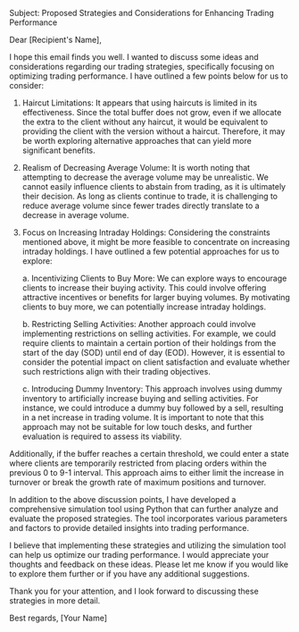 Subject: Proposed Strategies and Considerations for Enhancing Trading Performance

Dear [Recipient's Name],

I hope this email finds you well. I wanted to discuss some ideas and considerations regarding our trading strategies, specifically focusing on optimizing trading performance. I have outlined a few points below for us to consider:

1. Haircut Limitations:
   It appears that using haircuts is limited in its effectiveness. Since the total buffer does not grow, even if we allocate the extra to the client without any haircut, it would be equivalent to providing the client with the version without a haircut. Therefore, it may be worth exploring alternative approaches that can yield more significant benefits.

2. Realism of Decreasing Average Volume:
   It is worth noting that attempting to decrease the average volume may be unrealistic. We cannot easily influence clients to abstain from trading, as it is ultimately their decision. As long as clients continue to trade, it is challenging to reduce average volume since fewer trades directly translate to a decrease in average volume.

3. Focus on Increasing Intraday Holdings:
   Considering the constraints mentioned above, it might be more feasible to concentrate on increasing intraday holdings. I have outlined a few potential approaches for us to explore:

   a. Incentivizing Clients to Buy More:
      We can explore ways to encourage clients to increase their buying activity. This could involve offering attractive incentives or benefits for larger buying volumes. By motivating clients to buy more, we can potentially increase intraday holdings.

   b. Restricting Selling Activities:
      Another approach could involve implementing restrictions on selling activities. For example, we could require clients to maintain a certain portion of their holdings from the start of the day (SOD) until end of day (EOD). However, it is essential to consider the potential impact on client satisfaction and evaluate whether such restrictions align with their trading objectives.

   c. Introducing Dummy Inventory:
      This approach involves using dummy inventory to artificially increase buying and selling activities. For instance, we could introduce a dummy buy followed by a sell, resulting in a net increase in trading volume. It is important to note that this approach may not be suitable for low touch desks, and further evaluation is required to assess its viability.

Additionally, if the buffer reaches a certain threshold, we could enter a state where clients are temporarily restricted from placing orders within the previous 0 to 9-1 interval. This approach aims to either limit the increase in turnover or break the growth rate of maximum positions and turnover.

In addition to the above discussion points, I have developed a comprehensive simulation tool using Python that can further analyze and evaluate the proposed strategies. The tool incorporates various parameters and factors to provide detailed insights into trading performance.

I believe that implementing these strategies and utilizing the simulation tool can help us optimize our trading performance. I would appreciate your thoughts and feedback on these ideas. Please let me know if you would like to explore them further or if you have any additional suggestions.

Thank you for your attention, and I look forward to discussing these strategies in more detail.

Best regards,
[Your Name]
